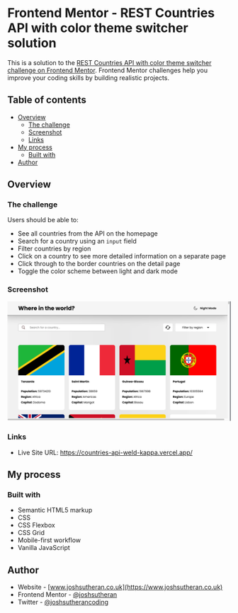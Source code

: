 # Frontend Mentor - REST Countries API with color theme switcher solution

This is a solution to the [REST Countries API with color theme switcher challenge on Frontend Mentor](https://www.frontendmentor.io/challenges/rest-countries-api-with-color-theme-switcher-5cacc469fec04111f7b848ca). Frontend Mentor challenges help you improve your coding skills by building realistic projects.

## Table of contents

- [Overview](#overview)
  - [The challenge](#the-challenge)
  - [Screenshot](#screenshot)
  - [Links](#links)
- [My process](#my-process)
  - [Built with](#built-with)
- [Author](#author)

## Overview

### The challenge

Users should be able to:

- See all countries from the API on the homepage
- Search for a country using an `input` field
- Filter countries by region
- Click on a country to see more detailed information on a separate page
- Click through to the border countries on the detail page
- Toggle the color scheme between light and dark mode

### Screenshot

![](./rest--countries--api.png)

### Links

- Live Site URL: https://countries-api-weld-kappa.vercel.app/

## My process

### Built with

- Semantic HTML5 markup
- CSS
- CSS Flexbox
- CSS Grid
- Mobile-first workflow
- Vanilla JavaScript

## Author

- Website - [www.joshsutheran.co.uk](https://www.joshsutheran.co.uk)
- Frontend Mentor - [@joshsutheran](https://www.frontendmentor.io/profile/joshsutheran)
- Twitter - [@joshsutherancoding](https://www.twitter.com/joshsutherancoding)
